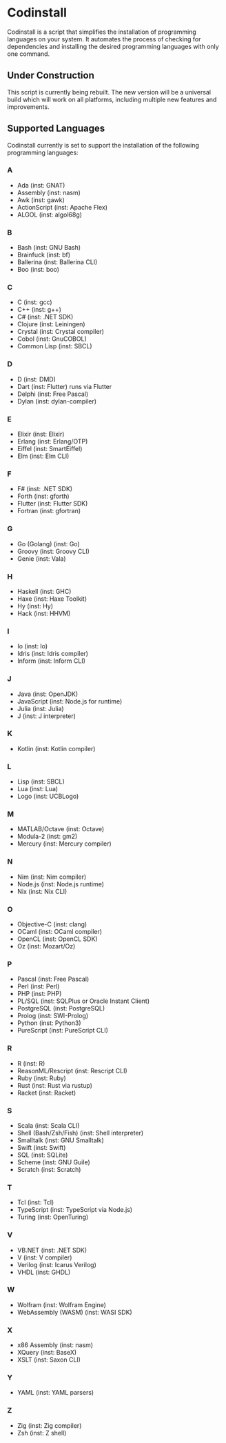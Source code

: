 # Codinstall

Codinstall is a script that simplifies the installation of programming languages on your system. It automates the process of checking for dependencies and installing the desired programming languages with only one command.

## Under Construction

This script is currently being rebuilt. The new version will be a universal build which will work on all platforms, including multiple new features and improvements.

## Supported Languages

Codinstall currently is set to support the installation of the following programming languages:

### A

- Ada (inst: GNAT)
- Assembly (inst: nasm)
- Awk (inst: gawk)
- ActionScript (inst: Apache Flex)
- ALGOL (inst: algol68g)

### B

- Bash (inst: GNU Bash)
- Brainfuck (inst: bf)
- Ballerina (inst: Ballerina CLI)
- Boo (inst: boo)

### C

- C (inst: gcc)
- C++ (inst: g++)
- C# (inst: .NET SDK)
- Clojure (inst: Leiningen)
- Crystal (inst: Crystal compiler)
- Cobol (inst: GnuCOBOL)
- Common Lisp (inst: SBCL)

### D

- D (inst: DMD)
- Dart (inst: Flutter) runs via Flutter
- Delphi (inst: Free Pascal)
- Dylan (inst: dylan-compiler)

### E

- Elixir (inst: Elixir)
- Erlang (inst: Erlang/OTP)
- Eiffel (inst: SmartEiffel)
- Elm (inst: Elm CLI)

### F

- F# (inst: .NET SDK)
- Forth (inst: gforth)
- Flutter (inst: Flutter SDK)
- Fortran (inst: gfortran)

### G

- Go (Golang) (inst: Go)
- Groovy (inst: Groovy CLI)
- Genie (inst: Vala)

### H

- Haskell (inst: GHC)
- Haxe (inst: Haxe Toolkit)
- Hy (inst: Hy)
- Hack (inst: HHVM)

### I

- Io (inst: Io)
- Idris (inst: Idris compiler)
- Inform (inst: Inform CLI)

### J

- Java (inst: OpenJDK)
- JavaScript (inst: Node.js for runtime)
- Julia (inst: Julia)
- J (inst: J interpreter)

### K

- Kotlin (inst: Kotlin compiler)

### L

- Lisp (inst: SBCL)
- Lua (inst: Lua)
- Logo (inst: UCBLogo)

### M

- MATLAB/Octave (inst: Octave)
- Modula-2 (inst: gm2)
- Mercury (inst: Mercury compiler)

### N

- Nim (inst: Nim compiler)
- Node.js (inst: Node.js runtime)
- Nix (inst: Nix CLI)

### O

- Objective-C (inst: clang)
- OCaml (inst: OCaml compiler)
- OpenCL (inst: OpenCL SDK)
- Oz (inst: Mozart/Oz)

### P

- Pascal (inst: Free Pascal)
- Perl (inst: Perl)
- PHP (inst: PHP)
- PL/SQL (inst: SQLPlus or Oracle Instant Client)
- PostgreSQL (inst: PostgreSQL)
- Prolog (inst: SWI-Prolog)
- Python (inst: Python3)
- PureScript (inst: PureScript CLI)

### R

- R (inst: R)
- ReasonML/Rescript (inst: Rescript CLI)
- Ruby (inst: Ruby)
- Rust (inst: Rust via rustup)
- Racket (inst: Racket)

### S

- Scala (inst: Scala CLI)
- Shell (Bash/Zsh/Fish) (inst: Shell interpreter)
- Smalltalk (inst: GNU Smalltalk)
- Swift (inst: Swift)
- SQL (inst: SQLite)
- Scheme (inst: GNU Guile)
- Scratch (inst: Scratch)

### T

- Tcl (inst: Tcl)
- TypeScript (inst: TypeScript via Node.js)
- Turing (inst: OpenTuring)

### V

- VB.NET (inst: .NET SDK)
- V (inst: V compiler)
- Verilog (inst: Icarus Verilog)
- VHDL (inst: GHDL)

### W

- Wolfram (inst: Wolfram Engine)
- WebAssembly (WASM) (inst: WASI SDK)

### X

- x86 Assembly (inst: nasm)
- XQuery (inst: BaseX)
- XSLT (inst: Saxon CLI)

### Y

- YAML (inst: YAML parsers)

### Z

- Zig (inst: Zig compiler)
- Zsh (inst: Z shell)
